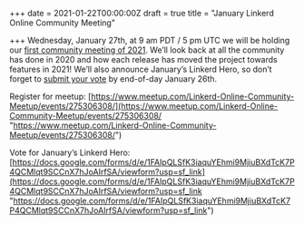 +++
date = 2021-01-22T00:00:00Z
draft = true
title = "January Linkerd Online Community Meeting"

+++
Wednesday, January 27th, at 9 am PDT / 5 pm UTC we will be holding our [first community meeting of 2021](https://www.meetup.com/Linkerd-Online-Community-Meetup/events/275306308/). We’ll look back at all the community has done in 2020 and how each release has moved the project towards features in 2021! We’ll also announce January’s Linkerd Hero, so don’t forget to [submit your vote](https://docs.google.com/forms/d/e/1FAIpQLSfK3iaquYEhmi9MjiuBXdTcK7P4QCMlqt9SCCnX7hJoAIrfSA/viewform?usp=sf_link) by end-of-day January 26th.

Register for meetup: [https://www.meetup.com/Linkerd-Online-Community-Meetup/events/275306308/](https://www.meetup.com/Linkerd-Online-Community-Meetup/events/275306308/ "https://www.meetup.com/Linkerd-Online-Community-Meetup/events/275306308/")

Vote for January’s Linkerd Hero: [https://docs.google.com/forms/d/e/1FAIpQLSfK3iaquYEhmi9MjiuBXdTcK7P4QCMlqt9SCCnX7hJoAIrfSA/viewform?usp=sf_link](https://docs.google.com/forms/d/e/1FAIpQLSfK3iaquYEhmi9MjiuBXdTcK7P4QCMlqt9SCCnX7hJoAIrfSA/viewform?usp=sf_link "https://docs.google.com/forms/d/e/1FAIpQLSfK3iaquYEhmi9MjiuBXdTcK7P4QCMlqt9SCCnX7hJoAIrfSA/viewform?usp=sf_link")